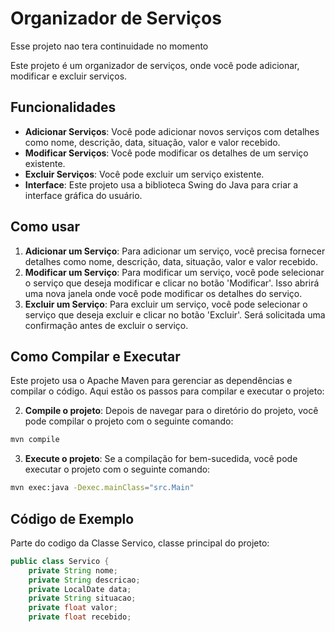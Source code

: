 # Organizador de Serviços
Esse projeto nao tera continuidade no momento

Este projeto é um organizador de serviços, onde você pode adicionar, modificar e excluir serviços.


## Funcionalidades

- **Adicionar Serviços**: Você pode adicionar novos serviços com detalhes como nome, descrição, data, situação, valor e valor recebido.
- **Modificar Serviços**: Você pode modificar os detalhes de um serviço existente.
- **Excluir Serviços**: Você pode excluir um serviço existente.
- **Interface**: Este projeto usa a biblioteca Swing do Java para criar a interface gráfica do usuário.

## Como usar

1. **Adicionar um Serviço**: Para adicionar um serviço, você precisa fornecer detalhes como nome, descrição, data, situação, valor e valor recebido.
2. **Modificar um Serviço**: Para modificar um serviço, você pode selecionar o serviço que deseja modificar e clicar no botão 'Modificar'. Isso abrirá uma nova janela onde você pode modificar os detalhes do serviço.
3. **Excluir um Serviço**: Para excluir um serviço, você pode selecionar o serviço que deseja excluir e clicar no botão 'Excluir'. Será solicitada uma confirmação antes de excluir o serviço.

## Como Compilar e Executar

Este projeto usa o Apache Maven para gerenciar as dependências e compilar o código. Aqui estão os passos para compilar e executar o projeto:

2. **Compile o projeto**: Depois de navegar para o diretório do projeto, você pode compilar o projeto com o seguinte comando:

```bash
mvn compile
```
3. **Execute o projeto**: Se a compilação for bem-sucedida, você pode executar o projeto com o seguinte comando:
```bash
mvn exec:java -Dexec.mainClass="src.Main"
```


## Código de Exemplo

   Parte do codigo da Classe Servico, classe principal do projeto:


```java
public class Servico {
    private String nome;
    private String descricao;
    private LocalDate data;
    private String situacao;
    private float valor;
    private float recebido;


